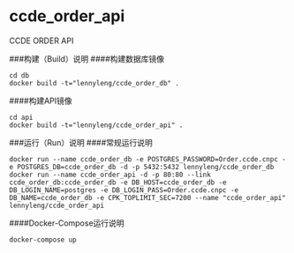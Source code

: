 # ccde_order_api
CCDE ORDER API

###构建（Build）说明
####构建数据库镜像
```
cd db
docker build -t="lennyleng/ccde_order_db" .
```
####构建API镜像
```
cd api
docker build -t="lennyleng/ccde_order_api" .
```

###运行（Run）说明
####常规运行说明
```
docker run --name ccde_order_db -e POSTGRES_PASSWORD=Order.ccde.cnpc -e POSTGRES_DB=ccde_order_db -d -p 5432:5432 lennyleng/ccde_order_db
docker run --name ccde_order_api -d -p 80:80 --link ccde_order_db:ccde_order_db -e DB_HOST=ccde_order_db -e DB_LOGIN_NAME=postgres -e DB_LOGIN_PASS=Order.ccde.cnpc -e DB_NAME=ccde_order_db -e CPK_TOPLIMIT_SEC=7200 --name "ccde_order_api" lennyleng/ccde_order_api
```
####Docker-Compose运行说明
```
docker-compose up
```
